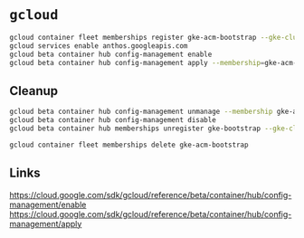 # `gcloud`

```sh
gcloud container fleet memberships register gke-acm-bootstrap --gke-cluster=gke-acm-bootstrap --enable-workload-identity
gcloud services enable anthos.googleapis.com
gcloud beta container hub config-management enable
gcloud beta container hub config-management apply --membership=gke-acm-bootstrap --config=apply-spec.yaml
```

## Cleanup

```sh
gcloud beta container hub config-management unmanage --membership gke-acm-bootstrap
gcloud beta container hub config-management disable
gcloud beta container hub memberships unregister gke-bootstrap --gke-cluster=europe-west2/gke-acm-bootstrap
```

```sh
gcloud container fleet memberships delete gke-acm-bootstrap
```

## Links

<https://cloud.google.com/sdk/gcloud/reference/beta/container/hub/config-management/enable>
<https://cloud.google.com/sdk/gcloud/reference/beta/container/hub/config-management/apply>
